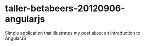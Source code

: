 taller-betabeers-20120906-angularjs
===================================

Simple application that illustrates my post about an introduction to AngularJS
